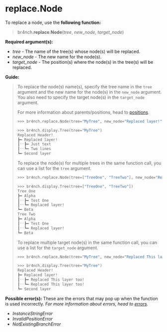 # replace.Node

To replace a node, use the **following function:**

> br4nch.**replace**.**Node**(*tree*, *new_node*, *target_node*)

**Required argument(s):**

- *tree* - The name of the tree(s) whose node(s) will be replaced.
- *new_node* - The new name for the node(s).
- *target_node* - The position(s) where the node(s) in the tree(s) will be replaced.

**Guide:**

> To replace the node(s) name(s), specify the tree name in the `tree` argument and the new name for the node(s) in the `new_node` argument. You also need to specify the target node(s) in the `target_node` argument.
>
> For more information about parents/positions, head to [positions](../../guides/positions.md).
>
> ```python
> >>> br4nch.replace.Node(tree="MyTree", new_node="Replaced layer!", target_node="First layer")
> 
> >>> br4nch.display.Tree(tree="MyTree")
> Replaced Header!
> ┣━ Replaced layer!
> ┃ˑˑ┣━ Just text
> ┃ˑˑ┗━ Two lines
> ┗━ Second layer
> ```
>
> To replace the node(s) for multiple trees in the same function call, you can use a list for the `tree` argument.
>
> ```python
> >>> br4nch.replace.Node(tree=["TreeOne", "TreeTwo"], new_node="Replaced layer!", target_node="Test Two")
> 
> >>> br4nch.display.Tree(tree=["TreeOne", "TreeTwo"])
> Tree One
> ┣━ Alpha
> ┃ˑˑ┣━ Test One
> ┃ˑˑ┗━ Replaced layer!
> ┗━ Beta
> Tree Two
> ┣━ Alpha
> ┃ˑˑ┣━ Test One
> ┃ˑˑ┗━ Replaced layer!
> ┗━ Beta
> ```
>
> To replace multiple target node(s) in the same function call, you can use a list for the `target_node` argument.
>
> ```python
> >>> br4nch.replace.Node(tree="MyTree", new_node="Replaced This layer too!", target_node=["ABC", "DEF"])
> 
> >>> br4nch.display.Tree(tree="MyTree")
> Replaced Header!
> ┣━ Replaced layer!
> ┃ˑˑ┣━ Replaced This layer too!
> ┃ˑˑ┗━ Replaced This layer too!
> ┗━ Second layer
> ```

**Possible error(s):**
These are the errors that may pop up when the function is used incorrectly.
*For more information about errors, head to [errors](../../guides/errors.md).*

- *InstanceStringError*
- *InvalidPositionError*
- *NotExistingBranchError*
